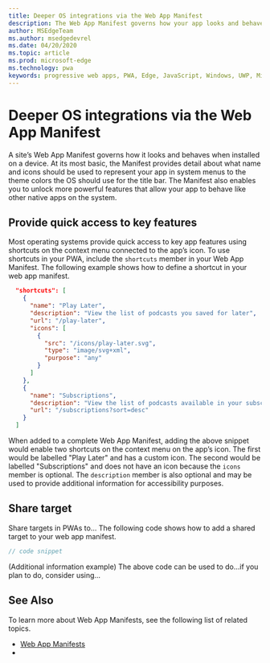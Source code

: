 ```yaml
---
title: Deeper OS integrations via the Web App Manifest
description: The Web App Manifest governs how your app looks and behaves within the context of the Operating System.
author: MSEdgeTeam
ms.author: msedgedevrel
ms.date: 04/20/2020
ms.topic: article
ms.prod: microsoft-edge
ms.technology: pwa
keywords: progressive web apps, PWA, Edge, JavaScript, Windows, UWP, Microsoft Store
---
```


# Deeper OS integrations via the Web App Manifest

A site’s Web App Manifest governs how it looks and behaves when installed on a device. At its most basic, the Manifest provides detail about what name and icons should be used to represent your app in system menus to the theme colors the OS should use for the title bar. The Manifest also enables you to unlock more powerful features that allow your app to behave like other native apps on the system.

## Provide quick access to key features

Most operating systems provide quick access to key app features using shortcuts on the context menu connected to the app’s icon. To use shortcuts in your PWA, include the `shortcuts` member in your Web App Manifest. The following example shows how to define a shortcut in your web app manifest. 

```json
  "shortcuts": [
    {
      "name": "Play Later",
      "description": "View the list of podcasts you saved for later",
      "url": "/play-later",
      "icons": [
        {
          "src": "/icons/play-later.svg",
          "type": "image/svg+xml",
          "purpose": "any"
        }
      ]
    },
    {
      "name": "Subscriptions",
      "description": "View the list of podcasts available in your subscription",
      "url": "/subscriptions?sort=desc"
    }
  ]
```

When added to a complete Web App Manifest, adding the above snippet would enable two shortcuts on the context menu on the app’s icon. The first would be labelled "Play Later" and has a custom icon. The second would be labelled "Subscriptions" and does not have an icon because the `icons` member is optional. The `description` member is also optional and may be used to provide additional information for accessibility purposes.

## Share target

Share targets in PWAs to... The following code shows how to add a shared target to your web app manifest. 

```js
// code snippet
```

(Additional information example)
The above code can be used to do...if you plan to do, consider using...

## See Also

To learn more about Web App Manifests, see the following list of related topics.

- [Web App Manifests](https://developer.mozilla.org/docs/Web/Manifest)
- 
